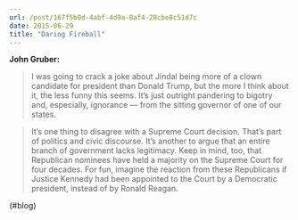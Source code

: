 ```yaml
---
url: /post/167f5b0d-4abf-4d9a-8af4-28cbe8c51d7c
date: 2015-06-29
title: "Daring Fireball"
---
```


**John Gruber:**



> I was going to crack a joke about Jindal being more of a clown candidate for president than Donald Trump, but the more I think about it, the less funny this seems. It’s just outright pandering to bigotry and, especially, ignorance — from the sitting governor of one of our states.

    

> It’s one thing to disagree with a Supreme Court decision. That’s part of politics and civic discourse. It’s another to argue that an entire branch of government lacks legitimacy. Keep in mind, too, that Republican nominees have held a majority on the Supreme Court for four decades. For fun, imagine the reaction from these Republicans if Justice Kennedy had been appointed to the Court by a Democratic president, instead of by Ronald Reagan. 



(#blog)